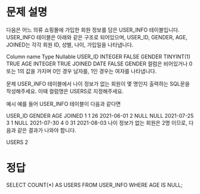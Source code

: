 # 문제 설명
다음은 어느 의류 쇼핑몰에 가입한 회원 정보를 담은 USER_INFO 테이블입니다. USER_INFO 테이블은 아래와 같은 구조로 되어있으며, USER_ID, GENDER, AGE, JOINED는 각각 회원 ID, 성별, 나이, 가입일을 나타냅니다.

Column name	Type	Nullable
USER_ID	INTEGER	FALSE
GENDER	TINYINT(1)	TRUE
AGE	INTEGER	TRUE
JOINED	DATE	FALSE
GENDER 컬럼은 비어있거나 0 또는 1의 값을 가지며 0인 경우 남자를, 1인 경우는 여자를 나타냅니다.

문제
USER_INFO 테이블에서 나이 정보가 없는 회원이 몇 명인지 출력하는 SQL문을 작성해주세요. 이때 컬럼명은 USERS로 지정해주세요.

예시
예를 들어 USER_INFO 테이블이 다음과 같다면

USER_ID	GENDER	AGE	JOINED
1	1	26	2021-06-01
2	NULL	NULL	2021-07-25
3	1	NULL	2021-07-30
4	0	31	2021-08-03
나이 정보가 없는 회원은 2명 이므로, 다음과 같은 결과가 나와야 합니다.

USERS
2
# 정답
SELECT COUNT(*) AS USERS
FROM USER_INFO
WHERE AGE IS NULL;
